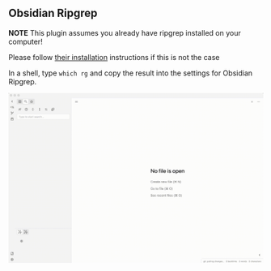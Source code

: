 ## Obsidian Ripgrep

**NOTE** This plugin assumes you already have ripgrep installed on your computer!

Please follow [their installation](https://github.com/BurntSushi/ripgrep#installation) instructions if this is not the case

In a shell, type `which rg` and copy the result into the settings for Obsidian Ripgrep.

![](example.gif)

